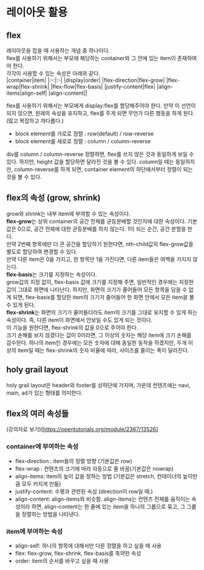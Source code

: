 # 레이아웃 활용
## flex
레이아웃을 잡을 때 사용하는 개념 중 하나이다.  
flex를 사용하기 위해서는 부모에 해당하는 container와 그 안에 있는 item이 존재하여야 한다.  
각각이 사용할 수 있는 속성은 아래와 같다.  
|container|item|
|:-:|:-|
|display|order|
|flex-direction|flex-grow|
|flex-wrap|flex-shrink|
|flex-flow|flex-basis|
|justify-content|flex|
|align-items|align-self|
|align-content||

flex를 사용하기 위해서는 부모에게 display:flex를 할당해주어야 한다. 만약 이 선언이 되지 않으면, 원래의 속성을 유지하고, flex를 주게 되면 무언가 다른 행동을 하게 된다. (많고 복잡하고 까다롭다.)  

- block element를 가로로 정렬 : row(default) / row-reverse
- block element를 세로로 정렬 : column / column-reverse

div를 column / column-reverse 정렬하면, flex를 쓰지 않은 것과 동일하게 보일 수 있다. 하지만, height 값을 할당하면 달라진 것을 볼 수 있다. column일 때는 동일하지만, column-reverse를 하게 되면, container element의 하단에서부터 정렬이 되는 것을 볼 수 있다.

## flex의 속성 (grow, shrink)
grow와 shrink는 내부 item에 부여할 수 있는 속성이다.  
**flex-grow**는 상위 container의 공간 전체를 균등분배할 것인지에 대한 속성이다. 기본값은 0으로, 공간 전체에 대한 균등분배를 하지 않는다. 1이 되는 순간, 공간 분할을 한다.  
만약 2번째 항목에만 더 큰 공간을 할당하기 원한다면, nth-child값의 flex-grow값을 별도로 할당하여 변경할 수 있다.  
만약 다른 item은 0을 가지고, 한 항목만 1을 가진다면, 다른 item들은 여백을 가지지 않는다.  
**flex-basis**는 크기를 지정하는 속성이다.  
grow값의 지정 없이, flex-basis 값에 크기를 지정해 주면, 일반적인 경우에는 지정한 값이 그대로 화면에 나타난다. 하지만, 화면의 크기가 줄어들어 모든 항목을 담을 수 없게 되면, flex-basis를 할당한 item의 크기가 줄어들어 한 화면 안에서 모든 item을 볼 수 있게 된다.  
**flex-shrink**는 화면의 크기가 줄어들더라도 item의 크기를 그대로 유지할 수 있게 하는 속성이다. 즉, 다른 item이 화면에서 안보일 수도 있게 되는 것이다.  
이 기능을 원한다면, flex-shrink의 값을 0으로 주어야 한다.  
크기 손해를 보지 않겠다는 값이 0이라면, 그 이상의 숫자는 해당 item에 크기 손해를 감수한다. 하나의 item인 경우에는 모든 숫자에 대해 동일한 동작을 하겠지만, 두개 이상의 item일 때는 flex-shrink의 숫자 비율에 따라, 사이즈를 줄이는 폭이 달라진다.

## holy grail layout
holy grail layout은 header와 footer를 상하단에 가지며, 가운데 컨텐츠에는 navi, main, ad가 있는 형태를 의미한다.

## flex의 여러 속성들
(강의자료 보기)[https://opentutorials.org/module/2367/13526]
### container에 부여하는 속성
- flex-direction : item들의 정렬 방향 (기본값은 row)
- flex-wrap : 컨텐츠의 크기에 따라 자동으로 줄 바꿈(기본값은 nowrap)
- align-items: item의 높이 값을 정하는 방법 (기본값은 stretch, 컨테이너의 높이만큼 모두 커지게 만듦)
- justify-content: 수평과 관련된 속성 (direction이 row일 때.)
- align-content: align-items와 비슷함. align-items는 컨텐츠 전체를 움직이는 속성이라 하면, align-content는 한 줄에 있는 item을 하나의 그룹으로 묶고, 그 그룹을 정렬하는 방법을 나타낸다.

### item에 부여하는 속성
- align-self: 하나의 항목에 대해서만 다른 정렬을 하고 싶을 때 사용
- flex: flex-grow, flex-shrink, flex-basis를 축약한 속성
- order: item의 순서를 바꾸고 싶을 때 사용